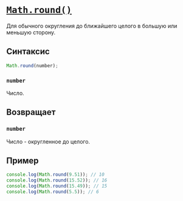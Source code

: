 # [`Math.round()`](../index.md)

Для обычного округления до ближайшего целого в большую или меньшую сторону.

## Синтаксис

```js
Math.round(number);
```

### `number`

Число.

## Возвращает

### `number`

Число - округленное до целого.

## Пример

```js
console.log(Math.round(9.51)); // 10
console.log(Math.round(15.52)); // 16
console.log(Math.round(15.49)); // 15
console.log(Math.round(5.5)); // 6
```
